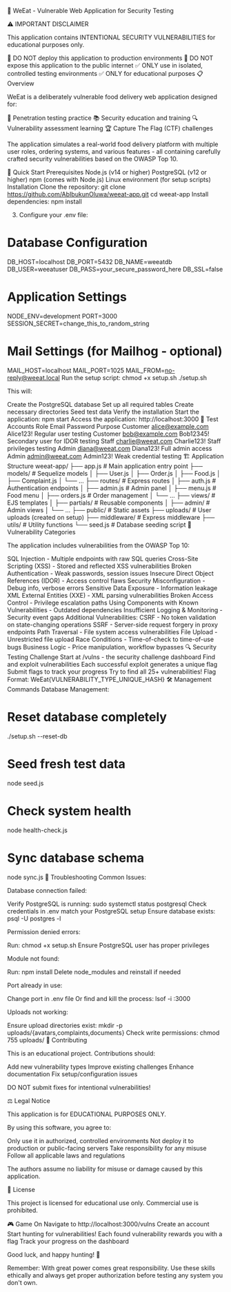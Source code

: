 🍔 WeEat - Vulnerable Web Application for Security Testing

 

⚠️ IMPORTANT DISCLAIMER

This application contains INTENTIONAL SECURITY VULNERABILITIES for educational purposes only.

🚫 DO NOT deploy this application to production environments
🚫 DO NOT expose this application to the public internet
✅ ONLY use in isolated, controlled testing environments
✅ ONLY for educational purposes
📋 Overview

WeEat is a deliberately vulnerable food delivery web application designed for:

🎯 Penetration testing practice
📚 Security education and training
🔍 Vulnerability assessment learning
🏆 Capture The Flag (CTF) challenges

The application simulates a real-world food delivery platform with multiple user roles, ordering systems, and various features - all containing carefully crafted security vulnerabilities based on the OWASP Top 10.

🚀 Quick Start
Prerequisites
Node.js (v14 or higher)
PostgreSQL (v12 or higher)
npm (comes with Node.js)
Linux environment (for setup scripts)
Installation
Clone the repository:
git clone https://github.com/AbIbukunOluwa/weeat-app.git
cd weeat-app
Install dependencies:
npm install

   3. Configure your .env file:

# Database Configuration
DB_HOST=localhost
DB_PORT=5432
DB_NAME=weeatdb
DB_USER=weeatuser
DB_PASS=your_secure_password_here
DB_SSL=false

# Application Settings
NODE_ENV=development
PORT=3000
SESSION_SECRET=change_this_to_random_string

# Mail Settings (for Mailhog - optional)
MAIL_HOST=localhost
MAIL_PORT=1025
MAIL_FROM=no-reply@weeat.local
Run the setup script:
chmod +x setup.sh
./setup.sh

This will:

Create the PostgreSQL database
Set up all required tables
Create necessary directories
Seed test data
Verify the installation
Start the application:
npm start
Access the application:
http://localhost:3000
👥 Test Accounts
Role	Email	Password	Purpose
Customer	alice@example.com	Alice123!	Regular user testing
Customer	bob@example.com	Bob12345!	Secondary user for IDOR testing
Staff	charlie@weeat.com	Charlie123!	Staff privileges testing
Admin	diana@weeat.com	Diana123!	Full admin access
Admin	admin@weeat.com	Admin123!	Weak credential testing
🏗️ Application Structure
weeat-app/
├── app.js                 # Main application entry point
├── models/               # Sequelize models
│   ├── User.js
│   ├── Order.js
│   ├── Food.js
│   ├── Complaint.js
│   └── ...
├── routes/               # Express routes
│   ├── auth.js          # Authentication endpoints
│   ├── admin.js         # Admin panel
│   ├── menu.js          # Food menu
│   ├── orders.js        # Order management
│   └── ...
├── views/                # EJS templates
│   ├── partials/        # Reusable components
│   ├── admin/           # Admin views
│   └── ...
├── public/               # Static assets
├── uploads/              # User uploads (created on setup)
├── middleware/           # Express middleware
├── utils/                # Utility functions
└── seed.js              # Database seeding script
🎯 Vulnerability Categories

The application includes vulnerabilities from the OWASP Top 10:

SQL Injection - Multiple endpoints with raw SQL queries
Cross-Site Scripting (XSS) - Stored and reflected XSS vulnerabilities
Broken Authentication - Weak passwords, session issues
Insecure Direct Object References (IDOR) - Access control flaws
Security Misconfiguration - Debug info, verbose errors
Sensitive Data Exposure - Information leakage
XML External Entities (XXE) - XML parsing vulnerabilities
Broken Access Control - Privilege escalation paths
Using Components with Known Vulnerabilities - Outdated dependencies
Insufficient Logging & Monitoring - Security event gaps
Additional Vulnerabilities:
CSRF - No token validation on state-changing operations
SSRF - Server-side request forgery in proxy endpoints
Path Traversal - File system access vulnerabilities
File Upload - Unrestricted file upload
Race Conditions - Time-of-check to time-of-use bugs
Business Logic - Price manipulation, workflow bypasses
🔍 Security Testing Challenge
Start at /vulns - the security challenge dashboard
Find and exploit vulnerabilities
Each successful exploit generates a unique flag
Submit flags to track your progress
Try to find all 25+ vulnerabilities!
Flag Format:
WeEat{VULNERABILITY_TYPE_UNIQUE_HASH}
🛠️ Management Commands
Database Management:
# Reset database completely
./setup.sh --reset-db

# Seed fresh test data
node seed.js

# Check system health
node health-check.js

# Sync database schema
node sync.js
🐛 Troubleshooting
Common Issues:

Database connection failed:

Verify PostgreSQL is running: sudo systemctl status postgresql
Check credentials in .env match your PostgreSQL setup
Ensure database exists: psql -U postgres -l

Permission denied errors:

Run: chmod +x setup.sh
Ensure PostgreSQL user has proper privileges

Module not found:

Run: npm install
Delete node_modules and reinstall if needed

Port already in use:

Change port in .env file
Or find and kill the process: lsof -i :3000

Uploads not working:

Ensure upload directories exist: mkdir -p uploads/{avatars,complaints,documents}
Check write permissions: chmod 755 uploads/
🤝 Contributing

This is an educational project. Contributions should:

Add new vulnerability types
Improve existing challenges
Enhance documentation
Fix setup/configuration issues

DO NOT submit fixes for intentional vulnerabilities!

⚖️ Legal Notice

This application is for EDUCATIONAL PURPOSES ONLY.

By using this software, you agree to:

Only use it in authorized, controlled environments
Not deploy it to production or public-facing servers
Take responsibility for any misuse
Follow all applicable laws and regulations

The authors assume no liability for misuse or damage caused by this application.

📝 License

This project is licensed for educational use only. Commercial use is prohibited.

🎮 Game On
Navigate to http://localhost:3000/vulns
Create an account
Start hunting for vulnerabilities!
Each found vulnerability rewards you with a flag
Track your progress on the dashboard

Good luck, and happy hunting! 🎯

Remember: With great power comes great responsibility. Use these skills ethically and always get proper authorization before testing any system you don't own.
